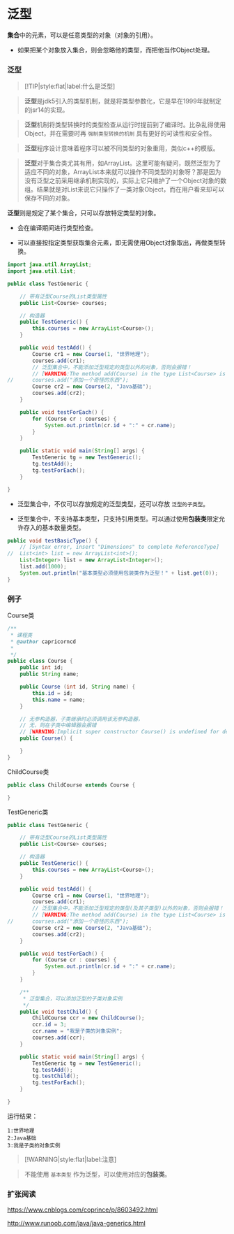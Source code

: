 # 泛型

**集合**中的元素，可以是任意类型的对象（对象的引用）。

* 如果把某个对象放入集合，则会忽略他的类型，而把他当作Object处理。

### 泛型

> [!TIP|style:flat|label:什么是泛型]

> **泛型**是jdk5引入的类型机制，就是将类型参数化，它是早在1999年就制定的jsr14的实现。

> **泛型**机制将类型转换时的类型检查从运行时提前到了编译时。比杂乱得使用Object，并在需要时再 `强制类型转换的机制` 具有更好的可读性和安全性。

> **泛型**程序设计意味着程序可以被不同类型的对象重用，类似c++的模版。

> **泛型**对于集合类尤其有用，如ArrayList。这里可能有疑问，既然泛型为了适应不同的对象，ArrayList本来就可以操作不同类型的对象呀？那是因为没有泛型之前采用继承机制实现的，实际上它只维护了一个Object对象的数组。结果就是对List来说它只操作了一类对象Object，而在用户看来却可以保存不同的对象。

**泛型**则是规定了某个集合，只可以存放特定类型的对象。

* 会在编译期间进行类型检查。

* 可以直接按指定类型获取集合元素，即无需使用Object对象取出，再做类型转换。

```java
import java.util.ArrayList;
import java.util.List;

public class TestGeneric {

	// 带有泛型Course的List类型属性
	public List<Course> courses;

	// 构造器
	public TestGeneric() {
		this.courses = new ArrayList<Course>();
	}

	public void testAdd() {
		Course cr1 = new Course(1, "世界地理");
		courses.add(cr1);
		// 泛型集合中，不能添加泛型规定的类型以外的对象，否则会报错！
		// [WARNING:The method add(Course) in the type List<Course> is not applicable for the arguments (Strring)]
//		courses.add("添加一个奇怪的东西");
		Course cr2 = new Course(2, "Java基础");
		courses.add(cr2);
	}

	public void testForEach() {
		for (Course cr : courses) {
			System.out.println(cr.id + ":" + cr.name);
		}
	}

	public static void main(String[] args) {
		TestGeneric tg = new TestGeneric();
		tg.testAdd();
		tg.testForEach();
	}

}
```

* 泛型集合中，不仅可以存放规定的泛型类型，还可以存放 `泛型的子类型`。

* 泛型集合中，不支持基本类型，只支持引用类型。可以通过使用**包装类**限定允许存入的基本数量类型。

```java
public void testBasicType() {
    // [Syntax error, insert "Dimensions" to complete ReferenceType]
//	List<int> list = new ArrayList<int>();
    List<Integer> list = new ArrayList<Integer>();
    list.add(1000);
    System.out.println("基本类型必须使用包装类作为泛型！" + list.get(0));
}
```

### 例子

Course类

```java
/**
 * 课程类
 * @author capricorncd
 *
 */
public class Course {
	public int id;
	public String name;

	public Course (int id, String name) {
		this.id = id;
		this.name = name;
	}

	// 无参构造器，子类继承时必须调用该无参构造器，
	// 无，则在子类中编辑器会报错
	// [WARNING:Implicit super constructor Course() is undefined for default constructor. Must define an explicit constructor]
	public Course() {

	}
}
```

ChildCourse类

```java
public class ChildCourse extends Course {

}
```

TestGeneric类

```java
public class TestGeneric {

	// 带有泛型Course的List类型属性
	public List<Course> courses;

	// 构造器
	public TestGeneric() {
		this.courses = new ArrayList<Course>();
	}

	public void testAdd() {
		Course cr1 = new Course(1, "世界地理");
		courses.add(cr1);
		// 泛型集合中，不能添加泛型规定的类型(及其子类型)以外的对象，否则会报错！
		// [WARNING:The method add(Course) in the type List<Course> is not applicable for the arguments (Strring)]
//		courses.add("添加一个奇怪的东西");
		Course cr2 = new Course(2, "Java基础");
		courses.add(cr2);
	}

	public void testForEach() {
		for (Course cr : courses) {
			System.out.println(cr.id + ":" + cr.name);
		}
	}

	/**
	 * 泛型集合，可以添加泛型的子类对象实例
	 */
	public void testChild() {
		ChildCourse ccr = new ChildCourse();
		ccr.id = 3;
		ccr.name = "我是子类的对象实例";
		courses.add(ccr);
	}

	public static void main(String[] args) {
		TestGeneric tg = new TestGeneric();
		tg.testAdd();
		tg.testChild();
		tg.testForEach();
	}

}
```

运行结果：

```
1:世界地理
2:Java基础
3:我是子类的对象实例
```

> [!WARNING|style:flat|label:注意]

> 不能使用 `基本类型` 作为泛型，可以使用对应的**包装类**。

### 扩张阅读

https://www.cnblogs.com/coprince/p/8603492.html

http://www.runoob.com/java/java-generics.html

